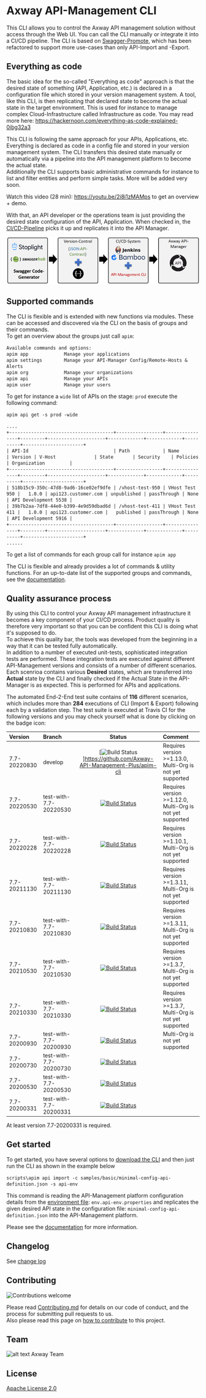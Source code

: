 # Axway API-Management CLI

This CLI allows you to control the Axway API management solution without access through the Web UI. You can call the CLI manually or integrate it into a CI/CD pipeline. The CLI is based on [Swagger-Promote](https://github.com/Axway-API-Management-Plus/apimanager-swagger-promote), which has been refactored to support more use-cases than only API-Import and -Export.

## Everything as code
The basic idea for the so-called "Everything as code" approach is that the desired state of something (API, Application, etc.) is declared in a configuration file which stored in your version management system. A tool, like this CLI, is then replicating that declared state to become the actual state in the target environment. This is used for instance to manage complex Cloud-Infrastructure called Infrastructure as code. You may read more here: https://hackernoon.com/everything-as-code-explained-0ibg32a3  
  
This CLI is following the same approach for your APIs, Applications, etc. Everything is declared as code in a config file and stored in your version management system. The CLI transfers this desired state manually or automatically via a pipeline into the API management platform to become the actual state.  
Additionally the CLI supports basic administrative commands for instance to list and filter entities and perform simple tasks. More will be added very soon.    

Watch this video (28 min): https://youtu.be/2i8i1zMAMps to get an overview + demo.

With that, an API developer or the operations team is just providing the desired state configuration of the API, Application. When checked in, the [CI/CD-Pipeline](https://github.com/Axway-API-Management-Plus/apim-cli/wiki/7.-Pipeline-integration) picks it up and replicates it into the API Manager. 

![API Manager CLI overview](https://github.com/Axway-API-Management-Plus/apim-cli/blob/develop/misc/images/apim-cli-overview.png )

## Supported commands

The CLI is flexible and is extended with new functions via modules. These can be accessed and discovered via the CLI on the basis of groups and their commands.  
To get an overview about the groups just call `apim`:
```
Available commands and options:
apim app             Manage your applications 
apim settings        Manage your API-Manager Config/Remote-Hosts & Alerts
apim org             Manage your organizations
apim api             Manage your APIs 
apim user            Manage your users 
```
To get for instance a `wide` list of APIs on the stage: `prod` execute the following command:
```
apim api get -s prod -wide
```
```
....
+--------------------------------------+-----------------+----------------+---------+---------------------+-------------+-------------+----------+----------------------+
| API-Id                               | Path            | Name           | Version | V-Host              | State       | Security    | Policies | Organization         |
+--------------------------------------+-----------------+----------------+---------+---------------------+-------------+-------------+----------+----------------------+
| 518b15c9-350c-47d8-9ad6-16ce02ef9dfe | /vhost-test-950 | VHost Test 950 |   1.0.0 | api123.customer.com | unpublished | passThrough | None     | API Development 5538 |
| 39b7b2aa-7df8-44e0-b399-4e9d59dbad6d | /vhost-test-411 | VHost Test 411 |   1.0.0 | api123.customer.com |   published | passThrough | None     | API Development 5916 |
+--------------------------------------+-----------------+----------------+---------+---------------------+-------------+-------------+----------+----------------------+
......
```

To get a list of commands for each group call for instance `apim app`

The CLI is flexible and already provides a lot of commands & utility functions. For an up-to-date list of the supported groups and commands, see the [documentation](https://github.com/Axway-API-Management-Plus/apim-cli/wiki#supported-commands).

## Quality assurance process
By using this CLI to control your Axway API management infrastructure it becomes a key component of your CI/CD process. Product quality is therefore very important so that you can be confident this CLI is doing what it's supposed to do.  
To achieve this quality bar, the tools was developed from the beginning in a way that it can be tested fully automatically.  
In addition to a number of executed unit-tests, sophisticated integration tests are performed. These integration tests are executed against different API-Management versions and consists of a number of different scenarios. Each scenrioa contains various __Desired__ states, which are transferred into __Actual__ state by the CLI and finally checked if the Actual State in the API-Manager is as expected. This is performed for APIs and applications.   

The automated End-2-End test suite contains of __116__ different scenarios, which includes more than __284__ executions of CLI (Import & Export) following each by a validation step. The test suite is executed at Travis CI for the following versions and you may check yourself what is done by clicking on the badge icon:  

| Version       | Branch               | Status | Comment | 
| :---          | :---                 | :---:  | :--- |
| 7.7-20220830    | develop  | [![Build Status](https://github.com/Axway-API-Management-Plus/apim-cli/actions/workflows/integration-test.yml/badge.svg)]https://github.com/Axway-API-Management-Plus/apim-cli|Requires version >=1.13.0, Multi-Org is not yet supported|
| 7.7-20220530    | test-with-7.7-20220530  | [![Build Status](https://img.shields.io/travis/Axway-API-Management-Plus/apim-cli/test-with-7.7-20211130)](https://app.travis-ci.com/github/Axway-API-Management-Plus/apim-cli/branches)|Requires version >=1.12.0, Multi-Org is not yet supported|
| 7.7-20220228    | test-with-7.7-20220228  | [![Build Status](https://img.shields.io/travis/Axway-API-Management-Plus/apim-cli/test-with-7.7-20220228)](https://app.travis-ci.com/github/Axway-API-Management-Plus/apim-cli/branches)|Requires version >=1.10.1, Multi-Org is not yet supported|
| 7.7-20211130    | test-with-7.7-20211130  | [![Build Status](https://img.shields.io/travis/Axway-API-Management-Plus/apim-cli/test-with-7.7-20211130)](https://app.travis-ci.com/github/Axway-API-Management-Plus/apim-cli/branches)|Requires version >=1.3.11, Multi-Org is not yet supported|
| 7.7-20210830    | test-with-7.7-20210830  | [![Build Status](https://img.shields.io/travis/Axway-API-Management-Plus/apim-cli/test-with-7.7-20210830)](https://app.travis-ci.com/github/Axway-API-Management-Plus/apim-cli/branches)|Requires version >=1.3.11, Multi-Org is not yet supported|
| 7.7-20210530    | test-with-7.7-20210530  | [![Build Status](https://img.shields.io/travis/Axway-API-Management-Plus/apim-cli/test-with-7.7-20210530)](https://app.travis-ci.com/github/Axway-API-Management-Plus/apim-cli/branches)|Requires version >=1.3.7, Multi-Org is not yet supported|
| 7.7-20210330    | test-with-7.7-20210330  | [![Build Status](https://img.shields.io/travis/Axway-API-Management-Plus/apim-cli/test-with-7.7-20210330)](https://app.travis-ci.com/github/Axway-API-Management-Plus/apim-cli/branches)|Requires version >=1.3.7, Multi-Org is not yet supported|
| 7.7-20200930    | test-with-7.7-20200930  | [![Build Status](https://img.shields.io/travis/Axway-API-Management-Plus/apim-cli/test-with-7.7-20200930)](https://app.travis-ci.com/github/Axway-API-Management-Plus/apim-cli/branches)|Multi-Org is not yet supported|
| 7.7-20200730    | test-with-7.7-20200730  | [![Build Status](https://img.shields.io/travis/Axway-API-Management-Plus/apim-cli/test-with-7.7-20200730)](https://app.travis-ci.com/github/Axway-API-Management-Plus/apim-cli/branches)||
| 7.7-20200530    | test-with-7.7-20200530  | [![Build Status](https://img.shields.io/travis/Axway-API-Management-Plus/apim-cli/test-with-7.7-20200530)](https://app.travis-ci.com/github/Axway-API-Management-Plus/apim-cli/branches)||
| 7.7-20200331    | test-with-7.7-20200331  | [![Build Status](https://img.shields.io/travis/Axway-API-Management-Plus/apim-cli/test-with-7.7-20200331)](https://app.travis-ci.com/github/Axway-API-Management-Plus/apim-cli/branches)||

At least version 7.7-20200331 is required.  

## Get started

To get started, you have several options to [download the CLI](https://github.com/Axway-API-Management-Plus/apim-cli/wiki/1.-How-to-get-started) and then just run the CLI as shown in the example below

```
scripts\apim api import -c samples/basic/minimal-config-api-definition.json -s api-env
```
This command is reading the API-Management platform configuration details from the [environment file](https://github.com/Axway-API-Management-Plus/apim-cli/wiki/8.2.-Environment-property-files): `env.api-env.properties` and replicates the given desired API state in the configuration file: `minimal-config-api-definition.json` into the API-Management platform. 

Please see the [documentation](https://github.com/Axway-API-Management-Plus/apim-cli/wikis) for more information.  

## Changelog
See [change log](CHANGELOG.md)

## Contributing

![Contributions welcome](https://img.shields.io/badge/contributions-welcome-brightgreen)  

Please read [Contributing.md](https://github.com/Axway-API-Management-Plus/Common/blob/master/Contributing.md) for details on our code of conduct, and the process for submitting pull requests to us.  
Also please read this page on [how to contribute](https://github.com/Axway-API-Management-Plus/apimanager-swagger-promote/wiki/7.1-Contribute-to-this-project) to this project.

## Team

![alt text][Axwaylogo] Axway Team

[Axwaylogo]: https://github.com/Axway-API-Management/Common/blob/master/img/AxwayLogoSmall.png  "Axway logo"


## License
[Apache License 2.0](/LICENSE)
 
